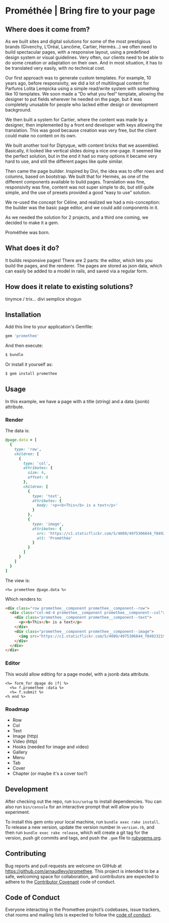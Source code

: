 # Prométhée | Bring fire to your page

## Where does it come from?
As we built sites and digital solutions for some of the most prestigious brands (Givenchy, L’Oréal, Lancôme, Cartier, Hermès…) we often need to build spectacular pages, with a responsive layout, using a predefined design system or visual guidelines. Very often, our clients need to be able to do some creation or adaptation on their own. And in most situation, it has to be translated very easily, with no technical cost.

Our first approach was to generate custom templates. For example, 10 years ago, before responsivity, we did a lot of multilingual content for Parfums Lolita Lempicka using a simple read/write system with something like 10 templates. We soon made a “Do what you feel” template, allowing the designer to put fields wherever he needed on the page, but it was completely unusable for people who lacked either design or development background.

We then built a system for Cartier, where the content was made by a designer, then implemented by a front end developer with keys allowing the translation. This was good because creation was very free, but the client could make no content on its own.

We built another tool for Diptyque, with content bricks that we assembled. Basically, it looked like vertical slides doing a nice one-page. It seemed like the perfect solution, but in the end it had so many options it became very hard to use, and still the different pages like quite similar.

Then came the page builder. Inspired by Divi, the idea was to offer rows and columns, based on bootstrap. We built that for Hermès, as one of the different components available to build pages. Translation was fine, responsivity was fine, content was not super simple to do, but still quite simple, and the use of presets provided a good “easy to use” solution.

We re-used the concept for Céline, and realized we had a mis-conception: the builder was the basic page editor, and we could add components in it.

As we needed the solution for 2 projects, and a third one coming, we decided to make it a gem.

Prométhée was born.

## What does it do?
It builds responsive pages!
There are 2 parts: the editor, which lets you build the pages, and the renderer. The pages are stored as json data, which can easily be added to a model in rails, and saved via a regular form.

## How does it relate to existing solutions?
tinymce / trix...
divi
semplice
shogun

## Installation
Add this line to your application's Gemfile:

```ruby
gem 'promethee'
```

And then execute:
```bash
$ bundle
```

Or install it yourself as:
```bash
$ gem install promethee
```

## Usage
In this example, we have a page with a title (string) and a data (jsonb) attribute.

### Render
The data is:

```ruby
@page.data = [
  {
    type: 'row',
    children: [
      {
        type: 'col',
        attributes: {
          size: 4,
          offset: 0
        },
        children: [
          {
            type: 'text',
            attributes: {
              body: '<p><b>This</b> is a text</p>'
            }
          },
          {
            type: 'image',
            attributes: {
              src: 'https://c1.staticflickr.com/5/4089/4975306844_f849232195_b.jpg',
              alt: 'Prométhée'
            }
          }
        ]
      }
    ]
  }
]
```

The view is:

```erb
<%= promethee @page.data %>
```

Which renders to:

```html
<div class="row promethee__component promethee__component--row">
  <div class="col-md-4 promethee__component promethee__component--col">
    <div class="promethee__component promethee__component--text">
      <p><b>This</b> is a text</p>
    </div>
    <div class="promethee__component promethee__component--image">
      <img src="https://c1.staticflickr.com/5/4089/4975306844_f849232195_b.jpg" alt="Prométhée">
    </div>
  </div>
</div>
```

### Editor

This would allow editing for a page model, with a jsonb data attribute.

```erb
<%= form_for @page do |f| %>
  <%= f.promethee :data %>
  <%= f.submit %>
<% end %>
```

### Roadmap
- Row
- Col
- Text
- Image (http)
- Video (http)
- Hooks (needed for image and video)
- Gallery
- Menu
- Tab
- Cover
- Chapter (or maybe it's a cover too?)

## Development
After checking out the repo, run `bin/setup` to install dependencies. You can also run `bin/console` for an interactive prompt that will allow you to experiment.

To install this gem onto your local machine, run `bundle exec rake install`. To release a new version, update the version number in `version.rb`, and then run `bundle exec rake release`, which will create a git tag for the version, push git commits and tags, and push the `.gem` file to [rubygems.org](https://rubygems.org).

## Contributing
Bug reports and pull requests are welcome on GitHub at https://github.com/arnaudlevy/promethee. This project is intended to be a safe, welcoming space for collaboration, and contributors are expected to adhere to the [Contributor Covenant](http://contributor-covenant.org) code of conduct.

## Code of Conduct
Everyone interacting in the Promethee project’s codebases, issue trackers, chat rooms and mailing lists is expected to follow the [code of conduct](https://github.com/arnaudlevy/promethee/blob/master/CODE_OF_CONDUCT.md).
